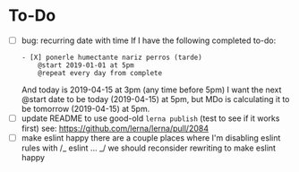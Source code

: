 # To-Do

- [ ] bug: recurring date with time
      If I have the following completed to-do:
  ```
  - [X] ponerle humectante nariz perros (tarde)
      @start 2019-01-01 at 5pm
      @repeat every day from complete
  ```
  And today is 2019-04-15 at 3pm (any time before 5pm)
  I want the next @start date to be today (2019-04-15) at 5pm, but MDo is
  calculating it to be tomorrow (2019-04-15) at 5pm.
- [ ] update README to use good-old `lerna publish` (test to see if it works first)
      see: https://github.com/lerna/lerna/pull/2084
- [ ] make eslint happy
      there are a couple places where I'm disabling eslint rules with /_ eslint ... _/
      we should reconsider rewriting to make eslint happy
